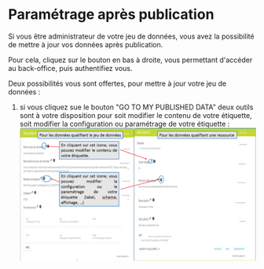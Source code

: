 # Paramétrage après publication

Si vous être administrateur de votre jeu de données, vous avez la possibilité de mettre à jour vos données après publication.

Pour cela, cliquez sur le bouton en bas à droite, vous permettant d'accéder au back-office, puis authentifiez vous.

Deux  possibilités vous sont offertes, pour mettre à jour votre jeu de données :

1. si vous cliquez sue le bouton "GO TO MY PUBLISHED DATA" deux outils sont à votre disposition pour soit modifier le contenu de votre étiquette, soit modifier la configuration ou paramétrage de votre étiquette :![](/assets/editionpagedatasetpageressource.png)





